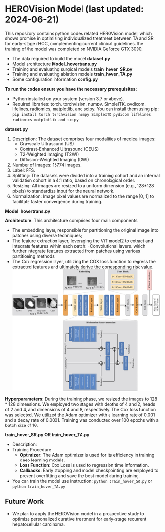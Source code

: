 # HEROVision Model (last updated: 2024-06-21)

This repository contains python codes related HEROVision model, which shows promise in optimizing individualized treatment between TA and SR for early-stage rHCC, complementing current clinical guidelines.The training of the model was completed on NVIDIA GeForce GTX 3090.
- The data required to build the model **dataset.py**
-	Model architecture **Model_hovertrans.py**
- Training and evaluating surgical models **train_hover_SR.py**
- Training and evaluating ablation models **train_hover_TA.py**
- Some configuration information **config.py**

**To run the codes ensure you have the necessary prerequisites:**
-	Python installed on your system (version 3.7 or above).
-	Required libraries: torch, torchvision, numpy, SimpleITK, pydicom, lifelines, radiomics, matplotlib, and scipy. You can install them using pip:
`pip install torch torchvision numpy SimpleITK pydicom lifelines radiomics matplotlib and scipy`

**dataset.py**
1. Description: The dataset comprises four modalities of medical images:
    - Grayscale Ultrasound (US)
    - Contrast-Enhanced Ultrasound (CEUS)
    - T2-Weighted Imaging (T2WI)
    - Diffusion-Weighted Imaging (DWI)
2.	Number of Images: 15774 images.
3.	Label: PFS.
4.  Splitting: The datasets were divided into a training cohort and an internal validation cohort in a 4:1 ratio, based on chronological order. 
5. Resizing: All images are resized to a uniform dimension (e.g., 128*128 pixels) to standardize input for the neural network.
6. Normalization: Image pixel values are normalized to the range [0, 1] to facilitate faster convergence during training.

**Model_hovertrans.py**

**Architecture**: This architecture comprises four main components: 
  - The embedding layer, responsible for partitioning the original image into patches using diverse techniques; 
  - The feature extraction layer, leveraging the ViT model2 to extract and integrate features within each patch; 
  -Convolutional layers, which further integrate features extracted from patches using various partitioning methods; 
  - The Cox regression layer, utilizing the COX loss function to regress the extracted features and ultimately derive the corresponding risk value.
![Architecture](https://github.com/Rujinyu/HEROVision/blob/main/MODEL.jpg "Architecture")

**Hyperparameters**: During the training phase, we resized the images to 128 * 128 dimensions. We employed two stages with depths of 4 and 2, heads of 2 and 4, and dimensions of 4 and 8, respectively. The Cox loss function was selected. We utilized the Adam optimizer with a learning rate of 0.001 and a decay rate of 0.0001. Training was conducted over 100 epochs with a batch size of 16.

**train_hover_SR.py OR train_hover_TA.py**
- Description: 
- Training Procedure
  - **Optimizer**: The Adam optimizer is used for its efficiency in training deep learning models.
  - **Loss Function**: Cox Loss is used to regression time information.
  - **Callbacks**: Early stopping and model checkpointing are employed to prevent overfitting and save the best model during training.
- You can train the model use instruction:
`python train_hover_SR.py` or `python train_hover_TA.py`

## Future Work
- We plan to apply the HEROVision model in a prospective study to optimize personalized curative treatment for early-stage recurrent hepatocellular carcinoma.
